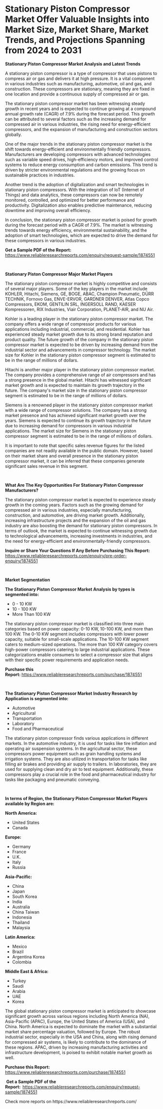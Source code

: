 <p><h1>Stationary Piston Compressor Market Offer Valuable Insights into Market Size, Market Share, Market Trends, and Projections Spanning from 2024 to 2031</h1></p><p><strong>Stationary Piston Compressor Market Analysis and Latest Trends</strong></p>
<p><p>A stationary piston compressor is a type of compressor that uses pistons to compress air or gas and delivers it at high pressure. It is a vital component in various industries such as manufacturing, automotive, oil and gas, and construction. These compressors are stationary, meaning they are fixed in one location and provide a continuous supply of compressed air or gas.</p><p>The stationary piston compressor market has been witnessing steady growth in recent years and is expected to continue growing at a compound annual growth rate (CAGR) of 7.9% during the forecast period. This growth can be attributed to several factors such as the increasing demand for compressed air in various industries, the rising need for energy-efficient compressors, and the expansion of manufacturing and construction sectors globally.</p><p>One of the major trends in the stationary piston compressor market is the shift towards energy-efficient and environmentally friendly compressors. Manufacturers are developing compressors with advanced technologies such as variable speed drives, high-efficiency motors, and improved control systems to reduce energy consumption and carbon emissions. This trend is driven by stricter environmental regulations and the growing focus on sustainable practices in industries.</p><p>Another trend is the adoption of digitalization and smart technologies in stationary piston compressors. With the integration of IoT (Internet of Things) and data analytics, these compressors can now be remotely monitored, controlled, and optimized for better performance and productivity. Digitalization also enables predictive maintenance, reducing downtime and improving overall efficiency.</p><p>In conclusion, the stationary piston compressor market is poised for growth during the forecast period with a CAGR of 7.9%. The market is witnessing trends towards energy efficiency, environmental sustainability, and the adoption of smart technologies, which are expected to drive the demand for these compressors in various industries.</p></p>
<p><strong>Get a Sample PDF of the Report:&nbsp;</strong> <a href="https://www.reliableresearchreports.com/enquiry/request-sample/1874551">https://www.reliableresearchreports.com/enquiry/request-sample/1874551</a></p>
<p>&nbsp;</p>
<p><strong>Stationary Piston Compressor Major Market Players</strong></p>
<p><p>The stationary piston compressor market is highly competitive and consists of several major players. Some of the key players in the market include KOHLER, Hitachi, Siemens, GE, BOGE, ABAC, Champion Pneumatic, DÜRR TECHNIK, Fornovo Gas, ENVE-ERVOR, GARDNER DENVER, Atlas Copco Compressors, EKOM, GENTILIN SRL, INGERSOLL RAND, KAESER Kompressoren, RIX Industries, Viair Corporation, PLANET-AIR, and NU Air.</p><p>Kohler is a leading player in the stationary piston compressor market. The company offers a wide range of compressor products for various applications including industrial, commercial, and residential. Kohler has experienced steady market growth due to its strong brand reputation and product quality. The future growth of the company in the stationary piston compressor market is expected to be driven by increasing demand from the industrial sector and advancements in compressor technology. The market size for Kohler in the stationary piston compressor segment is estimated to be in the range of millions of dollars.</p><p>Hitachi is another major player in the stationary piston compressor market. The company provides a comprehensive range of air compressors and has a strong presence in the global market. Hitachi has witnessed significant market growth and is expected to maintain its growth trajectory in the future. The company's market size in the stationary piston compressor segment is estimated to be in the range of millions of dollars.</p><p>Siemens is a renowned player in the stationary piston compressor market with a wide range of compressor solutions. The company has a strong market presence and has achieved significant market growth over the years. Siemens is expected to continue its growth trajectory in the future due to increasing demand for compressors in various industrial applications. The market size for Siemens in the stationary piston compressor segment is estimated to be in the range of millions of dollars.</p><p>It is important to note that specific sales revenue figures for the listed companies are not readily available in the public domain. However, based on their market share and overall presence in the stationary piston compressor market, it can be inferred that these companies generate significant sales revenue in this segment.</p></p>
<p>&nbsp;</p>
<p><strong>What Are The Key Opportunities For Stationary Piston Compressor Manufacturers?</strong></p>
<p><p>The stationary piston compressor market is expected to experience steady growth in the coming years. Factors such as the growing demand for compressed air in various industries, especially manufacturing, construction, and automotive, are driving market growth. Additionally, increasing infrastructure projects and the expansion of the oil and gas industry are also boosting the demand for stationary piston compressors. In terms of outlook, the market is expected to continue witnessing growth due to technological advancements, increasing investments in industries, and the need for energy-efficient and environmentally-friendly compressors.</p></p>
<p><strong>Inquire or Share Your Questions If Any Before Purchasing This Report:</strong> <a href="https://www.reliableresearchreports.com/enquiry/pre-order-enquiry/1874551">https://www.reliableresearchreports.com/enquiry/pre-order-enquiry/1874551</a></p>
<p>&nbsp;</p>
<p><strong>Market Segmentation</strong></p>
<p><strong>The Stationary Piston Compressor Market Analysis by types is segmented into:</strong></p>
<p><ul><li>0 - 10 KW</li><li>10 - 100 KW</li><li>More Than 100 KW</li></ul></p>
<p><p>The stationary piston compressor market is classified into three main categories based on power capacity: 0-10 KW, 10-100 KW, and more than 100 KW. The 0-10 KW segment includes compressors with lower power capacity, suitable for small-scale applications. The 10-100 KW segment caters to medium-sized operations. The more than 100 KW category covers high-power compressors catering to large industrial applications. These categorizations enable consumers to select a compressor size that aligns with their specific power requirements and application needs.</p></p>
<p><strong>Purchase this Report:&nbsp;</strong><a href="https://www.reliableresearchreports.com/purchase/1874551">https://www.reliableresearchreports.com/purchase/1874551</a></p>
<p>&nbsp;</p>
<p><strong>The Stationary Piston Compressor Market Industry Research by Application is segmented into:</strong></p>
<p><ul><li>Automotive</li><li>Agricultural</li><li>Transportation</li><li>Laboratory</li><li>Food and Pharmaceutical</li></ul></p>
<p><p>The stationary piston compressor finds various applications in different markets. In the automotive industry, it is used for tasks like tire inflation and operating air suspension systems. In the agricultural sector, these compressors power equipment such as grain handling systems and irrigation systems. They are also utilized in transportation for tasks like filling air brakes and providing air supply to trailers. In laboratories, they are used for supplying clean and dry air to test equipment. Additionally, these compressors play a crucial role in the food and pharmaceutical industry for tasks like packaging and pneumatic conveying.</p></p>
<p>&nbsp;</p>
<p><strong>In terms of Region, the Stationary Piston Compressor Market Players available by Region are:</strong></p>
<p>
    <p> <strong> North America: </strong>
        <ul>
            <li>United States</li>
            <li>Canada</li>
        </ul>
        </p> 
    <p> <strong> Europe: </strong>
        <ul>
            <li>Germany</li>
            <li>France</li>
            <li>U.K.</li>
            <li>Italy</li>
            <li>Russia</li>
        </ul>
        </p> 
    <p> <strong> Asia-Pacific: </strong>
        <ul>
            <li>China</li>
            <li>Japan</li>
            <li>South Korea</li>
            <li>India</li>
            <li>Australia</li>
            <li>China Taiwan</li>
            <li>Indonesia</li>
            <li>Thailand</li>
            <li>Malaysia</li>
        </ul>
        </p> 
    <p> <strong> Latin America: </strong>
        <ul>
            <li>Mexico</li>
            <li>Brazil</li>
            <li>Argentina Korea</li>
            <li>Colombia</li>
        </ul>
        </p> 
    <p> <strong> Middle East & Africa: </strong>
        <ul>
            <li>Turkey</li>
            <li>Saudi</li>
            <li>Arabia</li>
            <li>UAE</li>
            <li>Korea</li>
        </ul>
    </p>
    </p>
<p><p>The global stationary piston compressor market is anticipated to showcase significant growth across various regions including North America (NA), Asia-Pacific (APAC), Europe, the United States of America (USA), and China. North America is expected to dominate the market with a substantial market share percentage valuation, followed by Europe. The robust industrial sector, especially in the USA and China, along with rising demand for compressed air systems, is likely to contribute to the dominance of these regions. APAC, driven by increasing manufacturing activities and infrastructure development, is poised to exhibit notable market growth as well.</p></p>
<p><strong>Purchase this Report: </strong><a href="https://www.reliableresearchreports.com/purchase/1874551">https://www.reliableresearchreports.com/purchase/1874551</a></p>
<p>&nbsp;<strong>Get a Sample PDF of the Report:&nbsp;&nbsp;</strong><a href="https://www.reliableresearchreports.com/enquiry/request-sample/1874551">https://www.reliableresearchreports.com/enquiry/request-sample/1874551</a></p>
<p><strong></strong></p>
<p>Check more reports on https://www.reliableresearchreports.com/</p>
